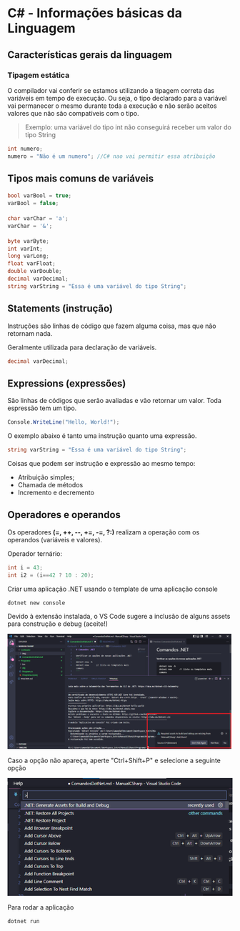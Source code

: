 # C# - Informações básicas da Linguagem

## Características gerais da linguagem

### Tipagem estática
O compilador vai conferir se estamos utilizando a tipagem correta das variáveis em tempo de execução. Ou seja, o tipo declarado para a variável vai permanecer o mesmo durante toda a execução e não serão aceitos valores que não são compatíveis com o tipo.
> Exemplo:
> uma variável do tipo int não conseguirá receber um valor do tipo String
```c#
int numero;
numero = "Não é um numero"; //C# nao vai permitir essa atribuição
```

## Tipos mais comuns de variáveis
```c#
bool varBool = true;
varBool = false;

char varChar = 'a';
varChar = '&';

byte varByte;
int varInt;
long varLong;
float varFloat;
double varDouble;
decimal varDecimal;
string varString = "Essa é uma variável do tipo String";
```

## Statements (instrução)
Instruções são linhas de código que fazem alguma coisa, mas que não retornam nada.

Geralmente utilizada para declaração de variáveis.
```c#
decimal varDecimal;
```

## Expressions (expressões)
São linhas de códigos que serão avaliadas e vão retornar um valor.
Toda espressão tem um tipo.
```c#
Console.WriteLine("Hello, World!");
```

O exemplo abaixo é tanto uma instrução quanto uma expressão.
```c#
string varString = "Essa é uma variável do tipo String";
```

Coisas que podem ser instrução e expressão ao mesmo tempo:
* Atribuição simples;
* Chamada de métodos
* Incremento e decremento

## Operadores e operandos

Os operadores __(=, ++, --, +=, -=, ?:)__ realizam a operação com os operandos (variáveis e valores).

Operador ternário: 

```c#
int i = 43;
int i2 = (i==42 ? 10 : 20);
```










Criar uma aplicação .NET usando o template de uma aplicação console
```
dotnet new console
```

Devido à extensão instalada, o VS Code sugere a inclusão de alguns assets para construção e debug (aceite!)

![Adicionar extensão](Conteudo\img\extensoes_csharp.png)

Caso a opção não apareça, aperte "Ctrl+Shift+P" e selecione a seguinte opção

![Assets C#](Conteudo\img\assets_csharp.png)


Para rodar a aplicação
```
dotnet run
```

